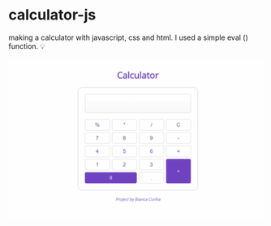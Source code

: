 # calculator-js
making a calculator with javascript, css and html. I used a simple eval () function. :bulb:

<img alt="calculator" title="calculator" src="./images/calculator.gif" width="750px">
